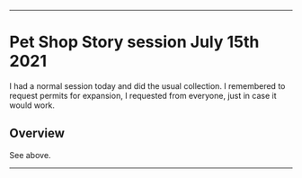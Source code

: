 
***

# Pet Shop Story session July 15th 2021

I had a normal session today and did the usual collection. I remembered to request permits for expansion, I requested from everyone, just in case it would work. <!-- requested 4 permits for expansion, as it seems only the games default NPC was filling the requests, and I did an extra 3 out of habit. !-->

## Overview

See above.

***
